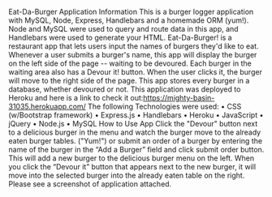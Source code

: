 
Eat-Da-Burger
Application Information
This is a burger logger application with MySQL, Node, Express, Handlebars and a homemade ORM (yum!). Node and MySQL were used to query and route data in this app, and Handlebars were used to generate your HTML.
Eat-Da-Burger! is a restaurant app that lets users input the names of burgers they'd like to eat. Whenever a user submits a burger's name, this app will display the burger on the left side of the page -- waiting to be devoured. Each burger in the waiting area also has a Devour it! button. When the user clicks it, the burger will move to the right side of the page. This app stores every burger in a database, whether devoured or not.
This application was deployed to Heroku and here is a link to check it out:https://mighty-basin-31035.herokuapp.com/
The following Technologies were used:
•	CSS (w/Bootstrap framework)
•	Express.js
•	Handlebars
•	Heroku
•	JavaScript
•	jQuery
•	Node.js
•	MySQL
How to Use App
Click the "Devour" button next to a delicious burger in the menu and watch the burger move to the already eaten burger tables. ("Yum!") or submit an order of a burger by entering the name of the burger in the “Add a Burger” field and click submit order button. This will add a new burger to the delicious burger menu on the left. When you click the “Devour it” button that appears next to the new burger, it will move into the selected burger into the already eaten table on the right. Please see a screenshot of application attached.

